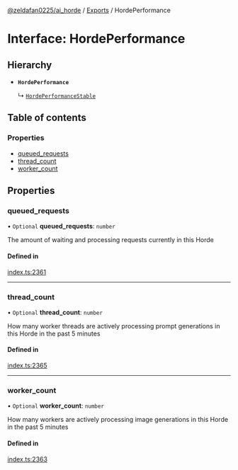 [@zeldafan0225/ai_horde](../README.md) / [Exports](../modules.md) / HordePerformance

# Interface: HordePerformance

## Hierarchy

- **`HordePerformance`**

  ↳ [`HordePerformanceStable`](HordePerformanceStable.md)

## Table of contents

### Properties

- [queued\_requests](HordePerformance.md#queued_requests)
- [thread\_count](HordePerformance.md#thread_count)
- [worker\_count](HordePerformance.md#worker_count)

## Properties

### queued\_requests

• `Optional` **queued\_requests**: `number`

The amount of waiting and processing requests currently in this Horde

#### Defined in

[index.ts:2361](https://github.com/ZeldaFan0225/ai_horde/blob/100bbe4/index.ts#L2361)

___

### thread\_count

• `Optional` **thread\_count**: `number`

How many worker threads are actively processing prompt generations in this Horde in the past 5 minutes

#### Defined in

[index.ts:2365](https://github.com/ZeldaFan0225/ai_horde/blob/100bbe4/index.ts#L2365)

___

### worker\_count

• `Optional` **worker\_count**: `number`

How many workers are actively processing image generations in this Horde in the past 5 minutes

#### Defined in

[index.ts:2363](https://github.com/ZeldaFan0225/ai_horde/blob/100bbe4/index.ts#L2363)

